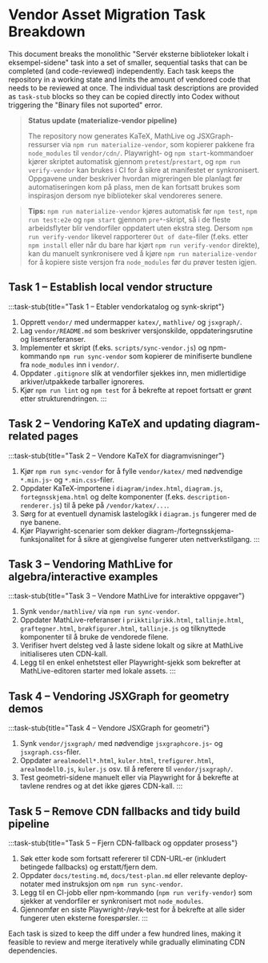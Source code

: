 # Vendor Asset Migration Task Breakdown

This document breaks the monolithic "Servér eksterne biblioteker lokalt i eksempel-sidene" task into a set of smaller, sequential tasks that can be completed (and code-reviewed) independently. Each task keeps the repository in a working state and limits the amount of vendored code that needs to be reviewed at once. The individual task descriptions are provided as `task-stub` blocks so they can be copied directly into Codex without triggering the "Binary files not suported" error.

> **Status update (materialize-vendor pipeline)**
>
> The repository now generates KaTeX, MathLive og JSXGraph-ressurser via `npm run materialize-vendor`, som kopierer pakkene fra `node_modules` til `vendor/cdn/`. Playwright- og `npm start`-kommandoer kjører skriptet automatisk gjennom `pretest`/`prestart`, og `npm run verify-vendor` kan brukes i CI for å sikre at manifestet er synkronisert. Oppgavene under beskriver hvordan migreringen ble planlagt før automatiseringen kom på plass, men de kan fortsatt brukes som inspirasjon dersom nye biblioteker skal vendoreres senere.

> **Tips:** `npm run materialize-vendor` kjøres automatisk før `npm test`, `npm run test:e2e` og `npm start` gjennom `pre*`-skript, så i de fleste arbeidsflyter blir vendorfiler oppdatert uten ekstra steg. Dersom `npm run verify-vendor` likevel rapporterer `Out of date`-filer (f.eks. etter `npm install` eller når du bare har kjørt `npm run verify-vendor` direkte), kan du manuelt synkronisere ved å kjøre `npm run materialize-vendor` for å kopiere siste versjon fra `node_modules` før du prøver testen igjen.

## Task 1 – Establish local vendor structure

:::task-stub{title="Task 1 – Etabler vendorkatalog og synk-skript"}
1. Opprett `vendor/` med undermapper `katex/`, `mathlive/` og `jsxgraph/`.
2. Lag `vendor/README.md` som beskriver versjonskilde, oppdateringsrutine og lisensreferanser.
3. Implementer et skript (f.eks. `scripts/sync-vendor.js`) og npm-kommando `npm run sync-vendor` som kopierer de minifiserte bundlene fra `node_modules` inn i `vendor/`.
4. Oppdater `.gitignore` slik at vendorfiler sjekkes inn, men midlertidige arkiver/utpakkede tarballer ignoreres.
5. Kjør `npm run lint` og `npm test` for å bekrefte at repoet fortsatt er grønt etter strukturendringen.
:::

## Task 2 – Vendoring KaTeX and updating diagram-related pages

:::task-stub{title="Task 2 – Vendore KaTeX for diagramvisninger"}
1. Kjør `npm run sync-vendor` for å fylle `vendor/katex/` med nødvendige `*.min.js`- og `*.min.css`-filer.
2. Oppdater KaTeX-importene i `diagram/index.html`, `diagram.js`, `fortegnsskjema.html` og delte komponenter (f.eks. `description-renderer.js`) til å peke på `/vendor/katex/...`.
3. Sørg for at eventuell dynamisk lastelogikk i `diagram.js` fungerer med de nye banene.
4. Kjør Playwright-scenarier som dekker diagram-/fortegnsskjema-funksjonalitet for å sikre at gjengivelse fungerer uten nettverkstilgang.
:::

## Task 3 – Vendoring MathLive for algebra/interactive examples

:::task-stub{title="Task 3 – Vendore MathLive for interaktive oppgaver"}
1. Synk `vendor/mathlive/` via `npm run sync-vendor`.
2. Oppdater MathLive-referanser i `prikktilprikk.html`, `tallinje.html`, `graftegner.html`, `brøkfigurer.html`, `tallinje.js` og tilknyttede komponenter til å bruke de vendorede filene.
3. Verifiser hvert delsteg ved å laste sidene lokalt og sikre at MathLive initialiseres uten CDN-kall.
4. Legg til en enkel enhetstest eller Playwright-sjekk som bekrefter at MathLive-editoren starter med lokale assets.
:::

## Task 4 – Vendoring JSXGraph for geometry demos

:::task-stub{title="Task 4 – Vendore JSXGraph for geometri"}
1. Synk `vendor/jsxgraph/` med nødvendige `jsxgraphcore.js`- og `jsxgraph.css`-filer.
2. Oppdater `arealmodell*.html`, `kuler.html`, `trefigurer.html`, `arealmodell0.js`, `kuler.js` osv. til å referere til `vendor/jsxgraph/`.
3. Test geometri-sidene manuelt eller via Playwright for å bekrefte at tavlene rendres og at det ikke gjøres CDN-kall.
:::

## Task 5 – Remove CDN fallbacks and tidy build pipeline

:::task-stub{title="Task 5 – Fjern CDN-fallback og oppdater prosess"}
1. Søk etter kode som fortsatt refererer til CDN-URL-er (inkludert betingede fallbacks) og erstatt/fjern dem.
2. Oppdater `docs/testing.md`, `docs/test-plan.md` eller relevante deploy-notater med instruksjon om `npm run sync-vendor`.
3. Legg til en CI-jobb eller npm-kommando (`npm run verify-vendor`) som sjekker at vendorfiler er synkronisert mot `node_modules`.
4. Gjennomfør en siste Playwright-/røyk-test for å bekrefte at alle sider fungerer uten eksterne forespørsler.
:::

Each task is sized to keep the diff under a few hundred lines, making it feasible to review and merge iteratively while gradually eliminating CDN dependencies.
